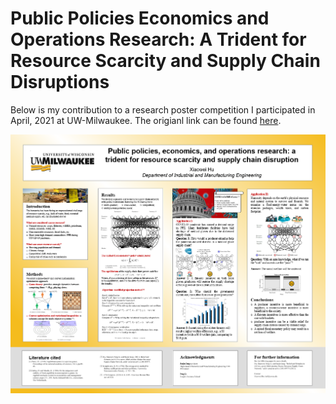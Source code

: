 # Public Policies Economics and Operations Research: A Trident for Resource Scarcity and Supply Chain Disruptions 

Below is my contribution to a research poster competition I participated in April, 2021 at UW-Milwaukee. The origianl link can be found [here](http://poster.cae.uwm.edu/poster/sites/default/files/webform/submit_poster/887/poster2021-hu-xiaowei.pdf). 
   
<img src="images/XHposter.png">







